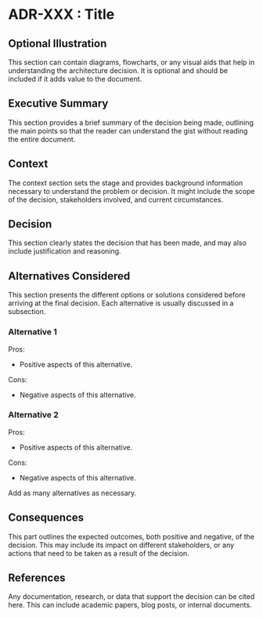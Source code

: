 # ADR-XXX : Title

## Optional Illustration

This section can contain diagrams, flowcharts, or any visual aids that help in
understanding the architecture decision. It is optional and should be included
if it adds value to the document.

## Executive Summary

This section provides a brief summary of the decision being made, outlining the
main points so that the reader can understand the gist without reading the
entire document.

## Context

The context section sets the stage and provides background information necessary
to understand the problem or decision. It might include the scope of the
decision, stakeholders involved, and current circumstances.

## Decision

This section clearly states the decision that has been made, and may also
include justification and reasoning.

## Alternatives Considered

This section presents the different options or solutions considered before
arriving at the final decision. Each alternative is usually discussed in a
subsection.

### Alternative 1

Pros:

- Positive aspects of this alternative.

Cons:

- Negative aspects of this alternative.

### Alternative 2

Pros:

- Positive aspects of this alternative.

Cons:

- Negative aspects of this alternative.

Add as many alternatives as necessary.

## Consequences

This part outlines the expected outcomes, both positive and negative, of the
decision. This may include its impact on different stakeholders, or any actions
that need to be taken as a result of the decision.

## References

Any documentation, research, or data that support the decision can be cited
here. This can include academic papers, blog posts, or internal documents.
